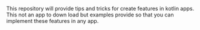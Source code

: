 This repository will provide tips and tricks for create features in kotlin apps. This not an app to down load but examples provide so that you can implement these features in any app. 
